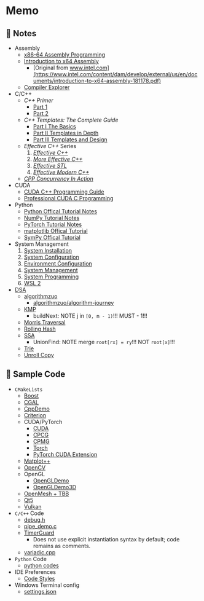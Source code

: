 # Memo



## 🌱 Notes

- Assembly
  - [x86-64 Assembly Programming](./notes/assembly/assembly.md)
  - [Introduction to x64 Assembly](./notes/assembly/introduction-to-x64-assembly.pdf)
    - [Original from www.intel.com](https://www.intel.com/content/dam/develop/external/us/en/documents/introduction-to-x64-assembly-181178.pdf)
  - [Compiler Explorer](https://godbolt.org)
- C/C++
    - *C++ Primer*
        - [Part 1](./notes/cpp/cpp_primer_notes_p1.md)
        - [Part 2](./notes/cpp/cpp_primer_notes_p2.md)
    - *C++ Templates: The Complete Guide*
        - [Part I The Basics](./notes/cpp/cpp_templates_the_complete_guide_notes.md)
        - [Part II Templates in Depth](./notes/cpp/cpp_templates_the_complete_guide_notes_part_2.md)
        - [Part III Templates and Design](./notes/cpp/cpp_templates_the_complete_guide_notes_part_3.md)
    - *Effective C++* Series
        1. *[Effective C++](./notes/cpp/effective_cpp_notes_01_effective_cpp.md)*
        2. *[More Effective C++](./notes/cpp/effective_cpp_notes_02_more_effective_cpp.md)*
        3. *[Effective STL](./notes/cpp/effective_cpp_notes_03_effective_stl.md)*
        4. *[Effective Modern C++](./notes/cpp/effective_cpp_notes_04_effective_modern_cpp.md)*
    - *[CPP Concurrency In Action](./notes/cpp/cpp_concurrency_in_action_notes.md)*
- CUDA
  - [CUDA C++ Programming Guide](./notes/cuda/cuda_cpp_programming_guide.md)
  - [Professional CUDA C Programming](./notes/cuda/professional_cuda_c_programming.md)
- Python
    - [Python Offical Tutorial Notes](./notes/py/py.md)
    - [NumPy Tutorial Notes](./notes/py/numpy.md)
    - [PyTorch Tutorial Notes](./notes/py/pytorch.md)
    - [matplotlib Offical Tutorial](./notes/py/matplotlib.md)
    - [SymPy Offical Tutorial](./notes/py/sympy/sympy.md)
- System Management
    1. [System Installation](./notes/system/01-system-installation.md)
    2. [System Configuration](./notes/system/02-system-configuration.md)
    3. [Environment Configuration](./notes/system/03-environment-configuration.md)
    4. [System Management](./notes/system/04-system-management.md)
    5. [System Programming](./notes/system/05-system-programming.md)
    6. [WSL 2](./notes/system/06-wsl-2.md)
- [DSA](./notes/dsa)
  - [algorithmzuo](./notes/dsa/algorithmzuo.md)
    - [algorithmzuo/algorithm-journey](https://github.com/algorithmzuo/algorithm-journey)
  - [KMP](./notes/dsa/kmp.cpp)
    - buildNext: NOTE j in `[0, m - 1)`!!! MUST - 1!!!
  - [Morris Traversal](./notes/dsa/morris_traversal.cpp)
  - [Rolling Hash](./notes/dsa/rolling_hash.cpp)
  - [SSA](./notes/dsa/ssa.cpp)
    - UnionFind: NOTE merge `root[rx] = ry`!!! NOT `root[x]`!!!
  - [Trie](./notes/dsa/Trie.cpp)
  - [Unroll Copy](./notes/dsa/unroll_copy.cpp)


## 🌱 Sample Code



- `CMakeLists`
    - [Boost](./code/CMakeLists/Boost/CMakeLists.txt)
    - [CGAL](./code/CMakeLists/SurfM/CMakeLists.txt)
    - [CppDemo](./code/CMakeLists/CppDemo/CMakeLists.txt)
    - [Criterion](./code/CMakeLists/Criterion/CMakeLists.txt)
    - CUDA/PyTorch
      - [CUDA](./code/CMakeLists/CudaDemo/CMakeLists.txt)
      - [CPCG](./code/CMakeLists/CPCG/CMakeLists.txt)
      - [CPMG](./code/CMakeLists/CPMG/CMakeLists.txt)
      - [Torch](./code/CMakeLists/Torch/CMakeLists.txt)
      - [PyTorch CUDA Extension](./code/CMakeLists/PTE/CMakeLists.txt)
    - [Matplot++](./code/CMakeLists/Matplot++/CMakeLists.txt)
    - [OpenCV](./code/CMakeLists/OpenCV/CMakeLists.txt)
    - OpenGL
      - [OpenGLDemo](./code/CMakeLists/OpenGLDemo/CMakeLists.txt)
      - [OpenGLDemo3D](./code/CMakeLists/OpenGLDemo3D/CMakeLists.txt)
    - [OpenMesh + TBB](./code/CMakeLists/OpenMesh+TBB/CMakeLists.txt)
    - [Qt5](./code/CMakeLists/Qt5/CMakeLists.txt)
    - [Vulkan](./code/CMakeLists/VulkanDemo/CMakeLists.txt)
- `C/C++` Code
    - [debug.h](./code/debug.h)
    - [pipe_demo.c](./code/pipe_demo.c)
    - [TimerGuard](./code/TimerGuard/include/util/TimerGuard.h)
      - Does not use explicit instantiation syntax by default; code remains as comments. 
    - [variadic.cpp](./code/variadic.cpp)
- `Python` Code
    - [python codes](./code/python_code.md)
- IDE Preferences
    - [Code Styles](./code/ide%20preferences)
- Windows Terminal config
    - [settings.json](./code/Windows%20Terminal)

